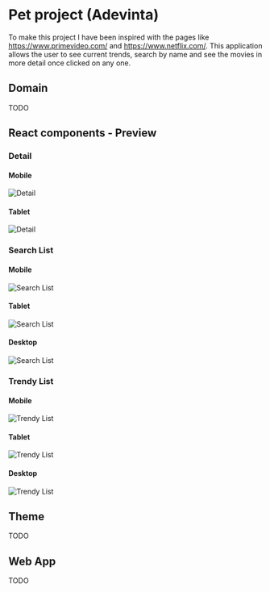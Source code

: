 # Pet project (Adevinta)

To make this project I have been inspired with the pages like https://www.primevideo.com/ and https://www.netflix.com/.
This application allows the user to see current trends, search by name and see the movies in more detail once clicked on any one.

## Domain

TODO

## React components - Preview

### Detail
#### Mobile
![Detail](img/detail-mobile.jpg)
#### Tablet
![Detail](img/detail-tablet.jpg)

### Search List
#### Mobile
![Search List](img/searchList-mobile.jpg)
#### Tablet
![Search List](img/searchList-tablet.jpg)
#### Desktop
![Search List](img/searchList.jpg)

### Trendy List
#### Mobile
![Trendy List](img/trendyList-mobile.jpg)
#### Tablet
![Trendy List](img/trendyList-tablet.jpg)
#### Desktop
![Trendy List](img/trebdyList-desktop.jpg)

## Theme

TODO


## Web App

TODO
